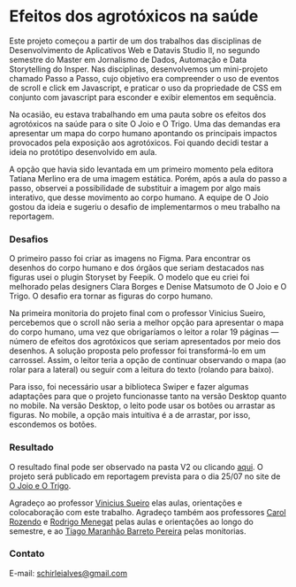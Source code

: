 # Efeitos dos agrotóxicos na saúde

Este projeto começou a partir de um dos trabalhos das disciplinas de Desenvolvimento de Aplicativos Web e Datavis Studio II, no segundo semestre do Master em Jornalismo de Dados, Automação e Data Storytelling do Insper. Nas disciplinas, desenvolvemos um mini-projeto chamado Passo a Passo, cujo objetivo era compreender o uso de eventos de scroll e click em Javascript, e praticar o uso da propriedade de CSS em conjunto com javascript para esconder e exibir elementos em sequência.

Na ocasião, eu estava trabalhando em uma pauta sobre os efeitos dos agrotóxicos na saúde para o site O Joio e O Trigo. Uma das demandas era apresentar um mapa do corpo humano apontando os principais impactos provocados pela exposição aos agrotóxicos. Foi quando decidi testar a ideia no protótipo desenvolvido em aula. 

A opção que havia sido levantada em um primeiro momento pela editora Tatiana Merlino era de uma imagem estática. Porém, após a aula do passo a passo, observei a possibilidade de substituir a imagem por algo mais interativo, que desse movimento ao corpo humano. A equipe de O Joio gostou da ideia e sugeriu o desafio de implementarmos o meu trabalho na reportagem. 

### Desafios

O primeiro passo foi criar as imagens no Figma. Para encontrar os desenhos do corpo humano e dos órgãos que seriam destacados nas figuras usei o plugin Storyset by Feepik. O modelo que eu criei foi melhorado pelas designers Clara Borges e Denise Matsumoto de O Joio e O Trigo. O desafio era tornar as figuras do corpo humano. 

Na primeira monitoria do projeto final com o professor Vinicius Sueiro, percebemos que o scroll não seria a melhor opção para apresentar o mapa do corpo humano, uma vez que obrigaríamos o leitor a rolar 19 páginas — número de efeitos dos agrotóxicos que seriam apresentados por meio dos desenhos. A solução proposta pelo professor foi transformá-lo em um carrossel. Assim, o leitor teria a opção de continuar observando o mapa (ao rolar para a lateral) ou seguir com a leitura do texto (rolando para baixo). 

Para isso, foi necessário usar a biblioteca Swiper e fazer algumas adaptações para que o projeto funcionasse tanto na versão Desktop quanto no mobile. Na versão Desktop, o leito pode usar os botões ou arrastar as figuras. No mobile, a opção mais intuitiva é a de arrastar, por isso, escondemos os botões. 

### Resultado

O resultado final pode ser observado na pasta V2 ou clicando [aqui](https://schirlei.github.io/efeitos-agrotoxicos/v2/). O projeto será publicado em reportagem prevista para o dia 25/07 no site de [O Joio e O Trigo](https://ojoioeotrigo.com.br/). 

Agradeço ao professor [Vinicius Sueiro](https://github.com/vsueiro/insper) elas aulas, orientações e colocaboração com este trabalho. Agradeço também aos professores [Carol Rozendo](https://github.com/carolinex) e [Rodrigo Menegat](https://github.com/RodrigoMenegat) pelas aulas e orientações ao longo do semestre, e ao [Tiago Maranhão Barreto Pereira](https://github.com/tiagombp) pelas monitorias. 

### Contato
E-mail: schirleialves@gmail.com
